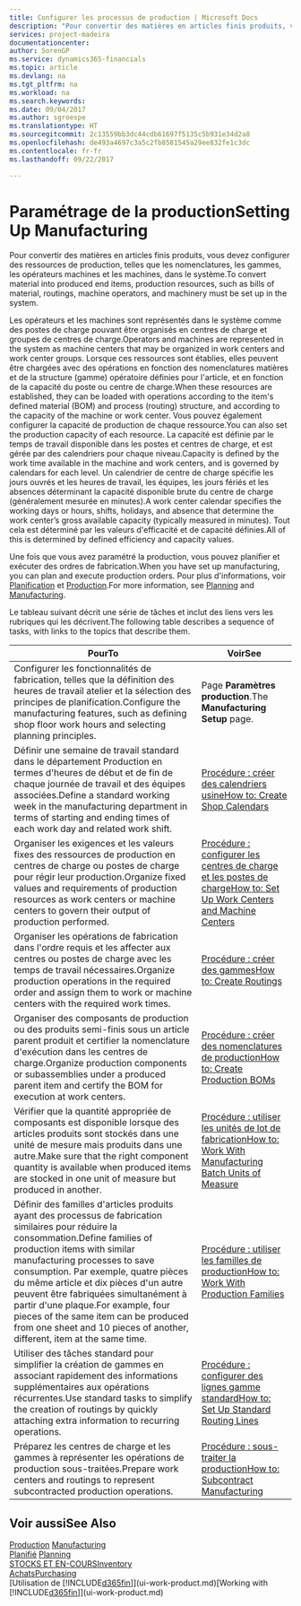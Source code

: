 ```yaml
---
title: Configurer les processus de production | Microsoft Docs
description: "Pour convertir des matières en articles finis produits, vous devez configurer des ressources de production, telles que les nomenclatures, les gammes, les opérateurs machines et les machines, dans le système."
services: project-madeira
documentationcenter: 
author: SorenGP
ms.service: dynamics365-financials
ms.topic: article
ms.devlang: na
ms.tgt_pltfrm: na
ms.workload: na
ms.search.keywords: 
ms.date: 09/04/2017
ms.author: sgroespe
ms.translationtype: HT
ms.sourcegitcommit: 2c13559bb3dc44cdb61697f5135c5b931e34d2a8
ms.openlocfilehash: de493a4697c3a5c2fb8581545a29ee832fe1c3dc
ms.contentlocale: fr-fr
ms.lasthandoff: 09/22/2017

---
```

# <a name="setting-up-manufacturing"></a><span data-ttu-id="b762f-103">Paramétrage de la production</span><span class="sxs-lookup"><span data-stu-id="b762f-103">Setting Up Manufacturing</span></span>
<span data-ttu-id="b762f-104">Pour convertir des matières en articles finis produits, vous devez configurer des ressources de production, telles que les nomenclatures, les gammes, les opérateurs machines et les machines, dans le système.</span><span class="sxs-lookup"><span data-stu-id="b762f-104">To convert material into produced end items, production resources, such as bills of material, routings, machine operators, and machinery must be set up in the system.</span></span>

<span data-ttu-id="b762f-105">Les opérateurs et les machines sont représentés dans le système comme des postes de charge pouvant être organisés en centres de charge et groupes de centres de charge.</span><span class="sxs-lookup"><span data-stu-id="b762f-105">Operators and machines are represented in the system as machine centers that may be organized in work centers and work center groups.</span></span> <span data-ttu-id="b762f-106">Lorsque ces ressources sont établies, elles peuvent être chargées avec des opérations en fonction des nomenclatures matières et de la structure (gamme) opératoire définies pour l'article, et en fonction de la capacité du poste ou centre de charge.</span><span class="sxs-lookup"><span data-stu-id="b762f-106">When these resources are established, they can be loaded with operations according to the item's defined material (BOM) and process (routing) structure, and according to the capacity of the machine or work center.</span></span> <span data-ttu-id="b762f-107">Vous pouvez également configurer la capacité de production de chaque ressource.</span><span class="sxs-lookup"><span data-stu-id="b762f-107">You can also set the production capacity of each resource.</span></span> <span data-ttu-id="b762f-108">La capacité est définie par le temps de travail disponible dans les postes et centres de charge, et est gérée par des calendriers pour chaque niveau.</span><span class="sxs-lookup"><span data-stu-id="b762f-108">Capacity is defined by the work time available in the machine and work centers, and is governed by calendars for each level.</span></span> <span data-ttu-id="b762f-109">Un calendrier de centre de charge spécifie les jours ouvrés et les heures de travail, les équipes, les jours fériés et les absences déterminant la capacité disponible brute du centre de charge (généralement mesurée en minutes).</span><span class="sxs-lookup"><span data-stu-id="b762f-109">A work center calendar specifies the working days or hours, shifts, holidays, and absence that determine the work center’s gross available capacity (typically measured in minutes).</span></span> <span data-ttu-id="b762f-110">Tout cela est déterminé par les valeurs d'efficacité et de capacité définies.</span><span class="sxs-lookup"><span data-stu-id="b762f-110">All of this is determined by defined efficiency and capacity values.</span></span>  

<span data-ttu-id="b762f-111">Une fois que vous avez paramétré la production, vous pouvez planifier et exécuter des ordres de fabrication.</span><span class="sxs-lookup"><span data-stu-id="b762f-111">When you have set up manufacturing, you can plan and execute production orders.</span></span> <span data-ttu-id="b762f-112">Pour plus d'informations, voir [Planification](production-planning.md) et [Production](production-manage-manufacturing.md).</span><span class="sxs-lookup"><span data-stu-id="b762f-112">For more information, see [Planning](production-planning.md) and [Manufacturing](production-manage-manufacturing.md).</span></span>  

 <span data-ttu-id="b762f-113">Le tableau suivant décrit une série de tâches et inclut des liens vers les rubriques qui les décrivent.</span><span class="sxs-lookup"><span data-stu-id="b762f-113">The following table describes a sequence of tasks, with links to the topics that describe them.</span></span>   

|<span data-ttu-id="b762f-114">**Pour**</span><span class="sxs-lookup"><span data-stu-id="b762f-114">**To**</span></span>|<span data-ttu-id="b762f-115">**Voir**</span><span class="sxs-lookup"><span data-stu-id="b762f-115">**See**</span></span>|  
|------------|-------------|  
|<span data-ttu-id="b762f-116">Configurer les fonctionnalités de fabrication, telles que la définition des heures de travail atelier et la sélection des principes de planification.</span><span class="sxs-lookup"><span data-stu-id="b762f-116">Configure the manufacturing features, such as defining shop floor work hours and selecting planning principles.</span></span>|<span data-ttu-id="b762f-117">Page **Paramètres production**.</span><span class="sxs-lookup"><span data-stu-id="b762f-117">The **Manufacturing Setup** page.</span></span>|  
|<span data-ttu-id="b762f-118">Définir une semaine de travail standard dans le département Production en termes d'heures de début et de fin de chaque journée de travail et des équipes associées.</span><span class="sxs-lookup"><span data-stu-id="b762f-118">Define a standard working week in the manufacturing department in terms of starting and ending times of each work day and related work shift.</span></span>|[<span data-ttu-id="b762f-119">Procédure : créer des calendriers usine</span><span class="sxs-lookup"><span data-stu-id="b762f-119">How to: Create Shop Calendars</span></span>](production-how-to-create-work-center-calendars.md)|  
|<span data-ttu-id="b762f-120">Organiser les exigences et les valeurs fixes des ressources de production en centres de charge ou postes de charge pour régir leur production.</span><span class="sxs-lookup"><span data-stu-id="b762f-120">Organize fixed values and requirements of production resources as work centers or machine centers to govern their output of production performed.</span></span>|[<span data-ttu-id="b762f-121">Procédure : configurer les centres de charge et les postes de charge</span><span class="sxs-lookup"><span data-stu-id="b762f-121">How to: Set Up Work Centers and Machine Centers</span></span>](production-how-to-set-up-work-and-machine-centers.md)|
|<span data-ttu-id="b762f-122">Organiser les opérations de fabrication dans l'ordre requis et les affecter aux centres ou postes de charge avec les temps de travail nécessaires.</span><span class="sxs-lookup"><span data-stu-id="b762f-122">Organize production operations in the required order and assign them to work or machine centers with the required work times.</span></span>|[<span data-ttu-id="b762f-123">Procédure : créer des gammes</span><span class="sxs-lookup"><span data-stu-id="b762f-123">How to: Create Routings</span></span>](production-how-to-create-routings.md)|
|<span data-ttu-id="b762f-124">Organiser des composants de production ou des produits semi-finis sous un article parent produit et certifier la nomenclature d'exécution dans les centres de charge.</span><span class="sxs-lookup"><span data-stu-id="b762f-124">Organize production components or subassemblies under a produced parent item and certify the BOM for execution at work centers.</span></span>|[<span data-ttu-id="b762f-125">Procédure : créer des nomenclatures de production</span><span class="sxs-lookup"><span data-stu-id="b762f-125">How to: Create Production BOMs</span></span>](production-how-to-create-production-boms.md)|
|<span data-ttu-id="b762f-126">Vérifier que la quantité appropriée de composants est disponible lorsque des articles produits sont stockés dans une unité de mesure mais produits dans une autre.</span><span class="sxs-lookup"><span data-stu-id="b762f-126">Make sure that the right component quantity is available when produced items are stocked in one unit of measure but produced in another.</span></span>|[<span data-ttu-id="b762f-127">Procédure : utiliser les unités de lot de fabrication</span><span class="sxs-lookup"><span data-stu-id="b762f-127">How to: Work With Manufacturing Batch Units of Measure</span></span>](production-how-to-use-the-manufacturing-batch-unit-of-measure.md)|  
|<span data-ttu-id="b762f-128">Définir des familles d'articles produits ayant des processus de fabrication similaires pour réduire la consommation.</span><span class="sxs-lookup"><span data-stu-id="b762f-128">Define families of production items with similar manufacturing processes to save consumption.</span></span> <span data-ttu-id="b762f-129">Par exemple, quatre pièces du même article et dix pièces d'un autre peuvent être fabriquées simultanément à partir d'une plaque.</span><span class="sxs-lookup"><span data-stu-id="b762f-129">For example, four pieces of the same item can be produced from one sheet and 10 pieces of another, different, item at the same time.</span></span>|[<span data-ttu-id="b762f-130">Procédure : utiliser les familles de production</span><span class="sxs-lookup"><span data-stu-id="b762f-130">How to: Work With Production Families</span></span>](production-how-work-family.md)|
|<span data-ttu-id="b762f-131">Utiliser des tâches standard pour simplifier la création de gammes en associant rapidement des informations supplémentaires aux opérations récurrentes.</span><span class="sxs-lookup"><span data-stu-id="b762f-131">Use standard tasks to simplify the creation of routings by quickly attaching extra information to recurring operations.</span></span>|[<span data-ttu-id="b762f-132">Procédure : configurer des lignes gamme standard</span><span class="sxs-lookup"><span data-stu-id="b762f-132">How to: Set Up Standard Routing Lines</span></span>](production-how-set-up-standard-routing-lines.md)|  
|<span data-ttu-id="b762f-133">Préparez les centres de charge et les gammes à représenter les opérations de production sous-traitées.</span><span class="sxs-lookup"><span data-stu-id="b762f-133">Prepare work centers and routings to represent subcontracted production operations.</span></span>|[<span data-ttu-id="b762f-134">Procédure : sous-traiter la production</span><span class="sxs-lookup"><span data-stu-id="b762f-134">How to: Subcontract Manufacturing</span></span>](production-how-to-subcontract-manufacturing.md)|  

## <a name="see-also"></a><span data-ttu-id="b762f-135">Voir aussi</span><span class="sxs-lookup"><span data-stu-id="b762f-135">See Also</span></span>
<span data-ttu-id="b762f-136">[Production](production-manage-manufacturing.md)  </span><span class="sxs-lookup"><span data-stu-id="b762f-136">[Manufacturing](production-manage-manufacturing.md)  </span></span>  
<span data-ttu-id="b762f-137">[Planifié](production-planning.md) </span><span class="sxs-lookup"><span data-stu-id="b762f-137">[Planning](production-planning.md) </span></span>  
[<span data-ttu-id="b762f-138">STOCKS ET EN-COURS</span><span class="sxs-lookup"><span data-stu-id="b762f-138">Inventory</span></span>](inventory-manage-inventory.md)  
[<span data-ttu-id="b762f-139">Achats</span><span class="sxs-lookup"><span data-stu-id="b762f-139">Purchasing</span></span>](purchasing-manage-purchasing.md)  
<span data-ttu-id="b762f-140">[Utilisation de [!INCLUDE[d365fin](includes/d365fin_md.md)]](ui-work-product.md)</span><span class="sxs-lookup"><span data-stu-id="b762f-140">[Working with [!INCLUDE[d365fin](includes/d365fin_md.md)]](ui-work-product.md)</span></span>

